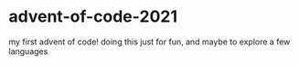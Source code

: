 # advent-of-code-2021

my first advent of code!  doing this just for fun, and maybe to explore a few languages
